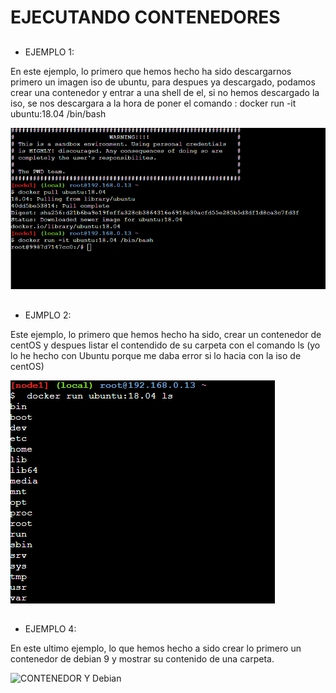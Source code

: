 # EJECUTANDO CONTENEDORES

##

* EJEMPLO 1:

En este ejemplo, lo primero que hemos hecho ha sido descargarnos primero un imagen iso de ubuntu, para despues ya descargado, podamos crear una contenedor y entrar a una shell de el, si no hemos descargado la iso, se nos descargara a la hora de poner el comando : docker run -it ubuntu:18.04 /bin/bash

![CONTENEDOR Y SHELL](https://github.com/AlejandroRocaMateu/Play_Docker/blob/0723091caf1740c3ebd27a14a93c6475780d1ae3/1.PNG)

##

* EJMPLO 2:

Este ejemplo, lo primero que hemos hecho ha sido, crear un contenedor de centOS y despues listar el contendido de su carpeta con el comando ls
(yo lo he hecho con Ubuntu porque me daba error si lo hacia con la iso de centOS)

![CONTENEDOR Y centOS](https://github.com/AlejandroRocaMateu/Play_Docker/blob/fd6d014eb1a4afdcb877c1dd578edc00c483989f/2.PNG)

##

* EJEMPLO 4:

En este ultimo ejemplo, lo que hemos hecho a sido crear lo primero un contenedor de debian 9 y mostrar su contenido de una carpeta.

![CONTENEDOR Y Debian]()


